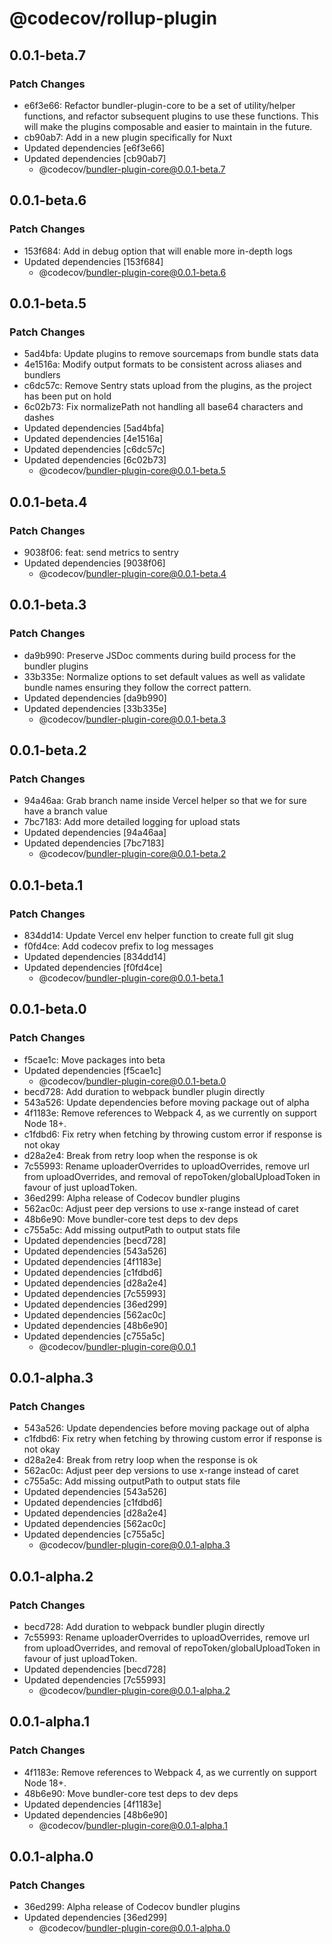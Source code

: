 # @codecov/rollup-plugin

## 0.0.1-beta.7

### Patch Changes

- e6f3e66: Refactor bundler-plugin-core to be a set of utility/helper functions, and refactor subsequent plugins to use these functions. This will make the plugins composable and easier to maintain in the future.
- cb90ab7: Add in a new plugin specifically for Nuxt
- Updated dependencies [e6f3e66]
- Updated dependencies [cb90ab7]
  - @codecov/bundler-plugin-core@0.0.1-beta.7

## 0.0.1-beta.6

### Patch Changes

- 153f684: Add in debug option that will enable more in-depth logs
- Updated dependencies [153f684]
  - @codecov/bundler-plugin-core@0.0.1-beta.6

## 0.0.1-beta.5

### Patch Changes

- 5ad4bfa: Update plugins to remove sourcemaps from bundle stats data
- 4e1516a: Modify output formats to be consistent across aliases and bundlers
- c6dc57c: Remove Sentry stats upload from the plugins, as the project has been put on hold
- 6c02b73: Fix normalizePath not handling all base64 characters and dashes
- Updated dependencies [5ad4bfa]
- Updated dependencies [4e1516a]
- Updated dependencies [c6dc57c]
- Updated dependencies [6c02b73]
  - @codecov/bundler-plugin-core@0.0.1-beta.5

## 0.0.1-beta.4

### Patch Changes

- 9038f06: feat: send metrics to sentry
- Updated dependencies [9038f06]
  - @codecov/bundler-plugin-core@0.0.1-beta.4

## 0.0.1-beta.3

### Patch Changes

- da9b990: Preserve JSDoc comments during build process for the bundler plugins
- 33b335e: Normalize options to set default values as well as validate bundle names ensuring they follow the correct pattern.
- Updated dependencies [da9b990]
- Updated dependencies [33b335e]
  - @codecov/bundler-plugin-core@0.0.1-beta.3

## 0.0.1-beta.2

### Patch Changes

- 94a46aa: Grab branch name inside Vercel helper so that we for sure have a branch value
- 7bc7183: Add more detailed logging for upload stats
- Updated dependencies [94a46aa]
- Updated dependencies [7bc7183]
  - @codecov/bundler-plugin-core@0.0.1-beta.2

## 0.0.1-beta.1

### Patch Changes

- 834dd14: Update Vercel env helper function to create full git slug
- f0fd4ce: Add codecov prefix to log messages
- Updated dependencies [834dd14]
- Updated dependencies [f0fd4ce]
  - @codecov/bundler-plugin-core@0.0.1-beta.1

## 0.0.1-beta.0

### Patch Changes

- f5cae1c: Move packages into beta
- Updated dependencies [f5cae1c]
  - @codecov/bundler-plugin-core@0.0.1-beta.0
- becd728: Add duration to webpack bundler plugin directly
- 543a526: Update dependencies before moving package out of alpha
- 4f1183e: Remove references to Webpack 4, as we currently on support Node 18+.
- c1fdbd6: Fix retry when fetching by throwing custom error if response is not okay
- d28a2e4: Break from retry loop when the response is ok
- 7c55993: Rename uploaderOverrides to uploadOverrides, remove url from uploadOverrides, and removal of repoToken/globalUploadToken in favour of just uploadToken.
- 36ed299: Alpha release of Codecov bundler plugins
- 562ac0c: Adjust peer dep versions to use x-range instead of caret
- 48b6e90: Move bundler-core test deps to dev deps
- c755a5c: Add missing outputPath to output stats file
- Updated dependencies [becd728]
- Updated dependencies [543a526]
- Updated dependencies [4f1183e]
- Updated dependencies [c1fdbd6]
- Updated dependencies [d28a2e4]
- Updated dependencies [7c55993]
- Updated dependencies [36ed299]
- Updated dependencies [562ac0c]
- Updated dependencies [48b6e90]
- Updated dependencies [c755a5c]
  - @codecov/bundler-plugin-core@0.0.1

## 0.0.1-alpha.3

### Patch Changes

- 543a526: Update dependencies before moving package out of alpha
- c1fdbd6: Fix retry when fetching by throwing custom error if response is not okay
- d28a2e4: Break from retry loop when the response is ok
- 562ac0c: Adjust peer dep versions to use x-range instead of caret
- c755a5c: Add missing outputPath to output stats file
- Updated dependencies [543a526]
- Updated dependencies [c1fdbd6]
- Updated dependencies [d28a2e4]
- Updated dependencies [562ac0c]
- Updated dependencies [c755a5c]
  - @codecov/bundler-plugin-core@0.0.1-alpha.3

## 0.0.1-alpha.2

### Patch Changes

- becd728: Add duration to webpack bundler plugin directly
- 7c55993: Rename uploaderOverrides to uploadOverrides, remove url from uploadOverrides, and removal of repoToken/globalUploadToken in favour of just uploadToken.
- Updated dependencies [becd728]
- Updated dependencies [7c55993]
  - @codecov/bundler-plugin-core@0.0.1-alpha.2

## 0.0.1-alpha.1

### Patch Changes

- 4f1183e: Remove references to Webpack 4, as we currently on support Node 18+.
- 48b6e90: Move bundler-core test deps to dev deps
- Updated dependencies [4f1183e]
- Updated dependencies [48b6e90]
  - @codecov/bundler-plugin-core@0.0.1-alpha.1

## 0.0.1-alpha.0

### Patch Changes

- 36ed299: Alpha release of Codecov bundler plugins
- Updated dependencies [36ed299]
  - @codecov/bundler-plugin-core@0.0.1-alpha.0
